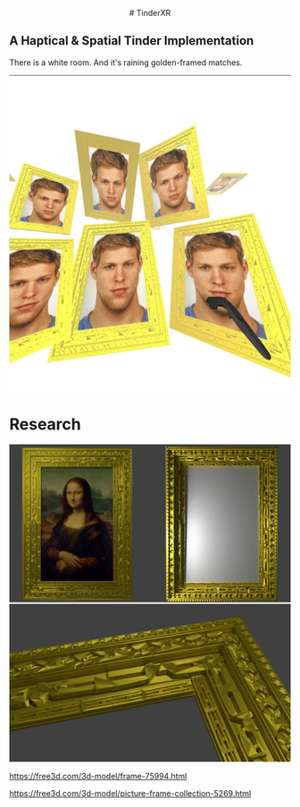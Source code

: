 <p align="center">
# TinderXR


## A Haptical & Spatial Tinder Implementation

There is a white room. And it's raining golden-framed matches.

<img src="research/screen-1.jpg"/>

# Research

<img src="research/research-frame-1.jpg"/>
<img src="research/research-frame-2.jpg"/>

https://free3d.com/3d-model/frame-75994.html

https://free3d.com/3d-model/picture-frame-collection-5269.html
</p>